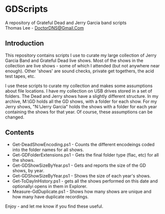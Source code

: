 # GDScripts

A repository of Grateful Dead and Jerry Garcia band scripts  
Thomas Lee - DoctorDNS@Gmail.Com

## Introduction

This repository contains scripts I use to curate my large collection of Jerry Garcia Band
and Grateful Dead live shows.
Most of the shows in the collection are live shows - some of which I attended (but not anywhere near enough).
Other 'shows' are sound checks, private get togethers, the acid test tapes, etc.

I use these scripts to curate my collection and makes some assumptions about file locations.
I have my collection on USB drives stored in a set of folders.
The Dead and Jerry shows have a slightly different structure.
In my archive, M:\GD holds all the GD shows, with a folder for each show.
For my Jerry shows, "N:\Jerry Garcia" holds the shows with a folder for each year containing the shows for that year.
Of course, these assumptions can be changed.

## Contents

* Get-DeadShowEncoding.ps1 - Counts the different encodeings coded into the folder names for all shows.
* Get-GDFolderExtensions.ps1 - Gets the final folder type (flac, etc) for all the shows.
* Get-GDShowSizeByYear.ps1 - Gets and reports the size of the GD shows, by year.
* Get-GDShowSizeByYear.ps1 - Shows the size of each year's shows.
* Get-ToDayInHistory.ps1 - gets all the shows performed on this date and optionallyi opens in them in Explorer.
* Measure-GdDuplicate.ps1 - Shows how many shows are unique and how many have duplicate recordings.


Enjoy - and let me know if you find these useful.

